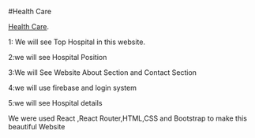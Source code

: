 #Health Care 

[Health Care](https://health-care-107e1.web.app/).

1: We will see  Top Hospital in this website.

2:we will see Hospital  Position

3:We will See Website About Section and Contact Section

4:we will use firebase and login system

5:we will see Hospital  details 

We were used React ,React Router,HTML,CSS and Bootstrap to make this beautiful Website

